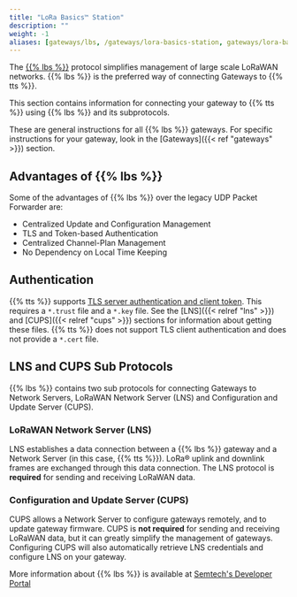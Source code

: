 ```yaml
---
title: "LoRa Basics™ Station"
description: ""
weight: -1
aliases: [gateways/lbs, /gateways/lora-basics-station, gateways/lora-basics-station]
---
```


The [{{% lbs %}}](https://lora-developers.semtech.com/resources/tools/lora-basics/lora-basics-for-gateways/) protocol simplifies management of large scale LoRaWAN networks. {{% lbs %}} is the preferred way of connecting Gateways to {{% tts %}}.

This section contains information for connecting your gateway to {{% tts %}} using {{% lbs %}} and its subprotocols.

<!--more-->

These are general instructions for all {{% lbs %}} gateways. For specific instructions for your gateway, look in the [Gateways]({{< ref "gateways" >}}) section.

## Advantages of {{% lbs %}}

Some of the advantages of {{% lbs %}} over the legacy UDP Packet Forwarder are:

- Centralized Update and Configuration Management
- TLS and Token-based Authentication
- Centralized Channel-Plan Management
- No Dependency on Local Time Keeping

## Authentication

{{% tts %}} supports [TLS server authentication and client token](https://lora-developers.semtech.com/build/software/lora-basics/lora-basics-for-gateways/?url=authmodes.html). This requires a `*.trust` file and a `*.key` file. See the [LNS]({{< relref "lns" >}}) and [CUPS]({{< relref "cups" >}}) sections for information about getting these files. {{% tts %}} does not support TLS client authentication and does not provide a `*.cert` file.

## LNS and CUPS Sub Protocols

{{% lbs %}} contains two sub protocols for connecting Gateways to Network Servers, LoRaWAN Network Server (LNS) and Configuration and Update Server (CUPS).

### LoRaWAN Network Server (LNS)

LNS establishes a data connection between a {{% lbs %}} gateway and a Network Server (in this case, {{% tts %}}). LoRa® uplink and downlink frames are exchanged through this data connection. The LNS protocol is **required** for sending and receiving LoRaWAN data.

### Configuration and Update Server (CUPS)

CUPS allows a Network Server to configure gateways remotely, and to update gateway firmware. CUPS is **not required** for sending and receiving LoRaWAN data, but it can greatly simplify the management of gateways. Configuring CUPS will also automatically retrieve LNS credentials and configure LNS on your gateway.

More information about {{% lbs %}} is available at [Semtech's Developer Portal](https://lora-developers.semtech.com/resources/tools/lora-basics/lora-basics-for-gateways/)
